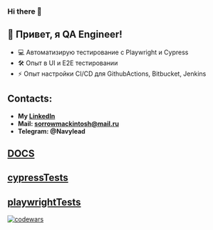 ### Hi there 👋

<!--
**Navylead/Navylead** is a ✨ _special_ ✨ repository because its `README.md` (this file) appears on your GitHub profile.

Here are some ideas to get you started:

- 🔭 I’m currently working on ...
- 🌱 I’m currently learning ...
- 👯 I’m looking to collaborate on ...
- 🤔 I’m looking for help with ...
- 💬 Ask me about ...
- 📫 How to reach me: ...
- 😄 Pronouns: ...
- ⚡ Fun fact: ...
-->

## 👋 Привет, я QA Engineer!
- 💻 Автоматизирую тестирование с Playwright и Cypress
- 🛠️ Опыт в UI и E2E тестировании
- ⚡ Опыт настройки CI/CD для GithubActions, Bitbucket, Jenkins

## Contacts:
   + **My [LinkedIn](https://www.linkedin.com/in/kirill-dyshaev-mgn174/)**
   + **Mail: sorrowmackintosh@mail.ru**
   + **Telegram: @Navylead**
<!--## [Skills](https://github.com/Navylead/Skills/blob/main/README.md)-->
<!--## [Home Works](https://github.com/Navylead/HW)-->
## [DOCS](https://drive.google.com/drive/folders/12T_qIr-xJ-L9GRix2DK91msoRj4V1wlD?usp=sharing)
## [cypressTests](https://github.com/Navylead/cypress-tests)
## [playwrightTests](https://github.com/Navylead/pw-tests)
[![codewars](https://www.codewars.com/users/Navylead/badges/large)](https://www.codewars.com/users/Navylead)
